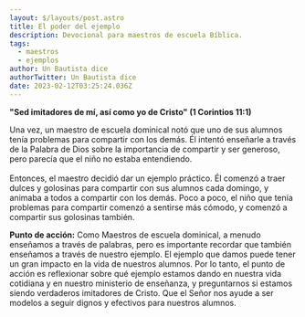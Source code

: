 ```yaml
---
layout: $/layouts/post.astro
title: El poder del ejemplo
description: Devocional para maestros de escuela Bíblica.
tags:
  - maestros
  - ejemplos
author: Un Bautista dice
authorTwitter: Un Bautista dice
date: 2023-02-12T03:25:24.036Z
---
```

**"Sed imitadores de mí, así como yo de Cristo" (1 Corintios 11:1)**

Una vez, un maestro de escuela dominical notó que uno de sus alumnos tenía problemas para compartir con los demás. Él intentó enseñarle a través de la Palabra de Dios sobre la importancia de compartir y ser generoso, pero parecía que el niño no estaba entendiendo.\
\
Entonces, el maestro decidió dar un ejemplo práctico. Él comenzó a traer dulces y golosinas para compartir con sus alumnos cada domingo, y animaba a todos a compartir con los demás. Poco a poco, el niño que tenía problemas para compartir comenzó a sentirse más cómodo, y comenzó a compartir sus golosinas también.

**Punto de acción:** Como Maestros de escuela dominical, a menudo enseñamos a través de palabras, pero es importante recordar que también enseñamos a través de nuestro ejemplo. El ejemplo que damos puede tener un gran impacto en la vida de nuestros alumnos. Por lo tanto, el punto de acción es reflexionar sobre qué ejemplo estamos dando en nuestra vida cotidiana y en nuestro ministerio de enseñanza, y preguntarnos si estamos siendo verdaderos imitadores de Cristo. Que el Señor nos ayude a ser modelos a seguir dignos y efectivos para nuestros alumnos.